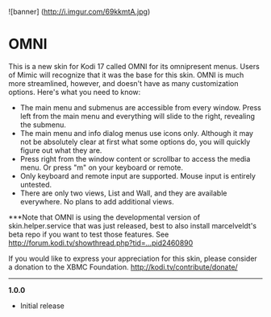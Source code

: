 ![banner] (http://i.imgur.com/69kkmtA.jpg)
<h1>OMNI</h1>

This is a new skin for Kodi 17 called OMNI for its omnipresent menus. Users of Mimic will recognize that it was the base for this skin. OMNI is much more streamlined, however, and doesn't have as many customization options. Here's what you need to know:

- The main menu and submenus are accessible from every window. Press left from the main menu and everything will slide to the right, revealing the submenu.
- The main menu and info dialog menus use icons only. Although it may not be absolutely clear at first what some options do, you will quickly figure out what they are.
- Press right from the window content or scrollbar to access the media menu. Or press "m" on your keyboard or remote.
- Only keyboard and remote input are supported. Mouse input is entirely untested.
- There are only two views, List and Wall, and they are available everywhere. No plans to add additional views.

***Note that OMNI is using the developmental version of skin.helper.service that was just released, best to also install marcelveldt's beta repo if you want to test those features. See http://forum.kodi.tv/showthread.php?tid=...pid2460890

If you would like to express your appreciation for this skin, please consider a donation to the XBMC Foundation. http://kodi.tv/contribute/donate/


***
**1.0.0**
- Initial release